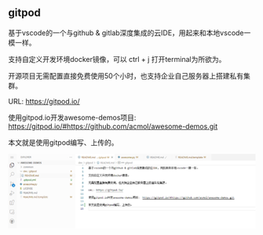 gitpod
--------------

基于vscode的一个与github & gitlab深度集成的云IDE，用起来和本地vscode一模一样。

支持自定义开发环境docker镜像，可以 ctrl + j 打开terminal为所欲为。

开源项目无需配置直接免费使用50个小时，也支持企业自己服务器上搭建私有集群。

URL: https://gitpod.io/

使用gitpod.io开发awesome-demos项目:  https://gitpod.io/#https://github.com/acmol/awesome-demos.git

本文就是使用gitpod编写、上传的。

![gitpod.png](gitpod.png)

